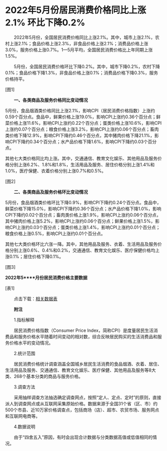 # 2022年5月份居民消费价格同比上涨2.1% 环比下降0.2%

　　2022年5月份，全国居民消费价格同比上涨2.1%。其中，城市上涨2.1%，农村上涨2.1%；食品价格上涨2.3%，非食品价格上涨2.1%；消费品价格上涨3.0%，服务价格上涨0.7%。1­­—5月平均，全国居民消费价格比上年同期上涨1.5%。

　　5月份，全国居民消费价格环比下降0.2%。其中，城市下降0.2%，农村下降0.1%；食品价格下降1.3%，非食品价格上涨0.1%；消费品价格下降0.3%，服务价格持平。

\[图1\]

　　**一、各类商品及服务价格同比变动情况**

5月份，食品烟酒类价格同比上涨2.1%，影响CPI（居民消费价格指数）上涨约0.59个百分点。食品中，鲜果价格上涨19.0%，影响CPI上涨约0.36个百分点；鲜菜价格上涨11.6%，影响CPI上涨约0.22个百分点；蛋类价格上涨10.6%，影响CPI上涨约0.07个百分点；粮食价格上涨3.2%，影响CPI上涨约0.06个百分点；畜肉类价格下降12.9%，影响CPI下降约0.46个百分点，其中猪肉价格下降21.1%，影响CPI下降约0.34个百分点；水产品价格下降1.6%，影响CPI下降约0.03个百分点。

其他七大类价格同比均上涨。其中，交通通信、教育文化娱乐、其他用品及服务价格分别上涨6.2%、1.8%和1.8%，生活用品及服务、居住价格分别上涨1.4%和1.0%，医疗保健、衣着价格分别上涨0.7%和0.5%。

\[图2\]

　　**二、各类商品及服务价格环比变动情况**

5月份，食品烟酒类价格环比下降0.9%，影响CPI下降约0.24个百分点。食品中，鲜菜价格下降15.0%，影响CPI下降约0.36个百分点；水产品价格下降1.0%，影响CPI下降约0.02个百分点；畜肉类价格上涨1.9%，影响CPI上涨约0.06个百分点，其中猪肉价格上涨5.2%，影响CPI上涨约0.06个百分点；鲜果价格上涨1.5%，影响CPI上涨约0.03个百分点；蛋类价格上涨1.4%，影响CPI上涨约0.01个百分点；粮食价格上涨0.5%，影响CPI上涨约0.01个百分点。

其他七大类价格环比六涨一降。其中，其他用品及服务、衣着、生活用品及服务价格分别上涨0.6%、0.4%和0.2%，交通通信、教育文化娱乐、医疗保健价格均上涨0.1%；居住价格下降0.1%。

\[图3\]

**2022****年****5****月份居民消费价格主要数据**

\[表1\]

　　点击下载：[相关数据表](http://www.stats.gov.cn/sj/zxfb/202302/W020230203608661859250.xlsx)

　　**附注**

　　1.指标解释

　　居民消费价格指数（Consumer Price Index，简称CPI）是度量居民生活消费品和服务价格水平随着时间变动的相对数，综合反映居民购买的生活消费品和服务价格水平的变动情况。

　　2.统计范围

　　居民消费价格统计调查涵盖全国城乡居民生活消费的食品烟酒、衣着、居住、生活用品及服务、交通通信、教育文化娱乐、医疗保健、其他用品及服务等8大类、268个基本分类的商品与服务价格。

　　3.调查方法

　　采用抽样调查方法抽选确定调查网点，按照“定人、定点、定时”的原则，直接派人到调查网点或从互联网采集原始价格。数据来源于全国31个省（区、市）约500个市县、近10万家价格调查点，包括商场（店）、超市、农贸市场、服务网点和互联网电商等。

　　4.数据说明

　　由于“四舍五入”原因，有时会出现合计数据与分类数据高值或低值相同的情况。